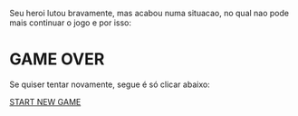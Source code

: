 Seu heroi lutou bravamente, mas acabou numa situacao, no qual nao pode mais continuar o jogo e por isso:

# GAME OVER

Se quiser tentar novamente, segue é só clicar abaixo:

[START NEW GAME](introducao.md)